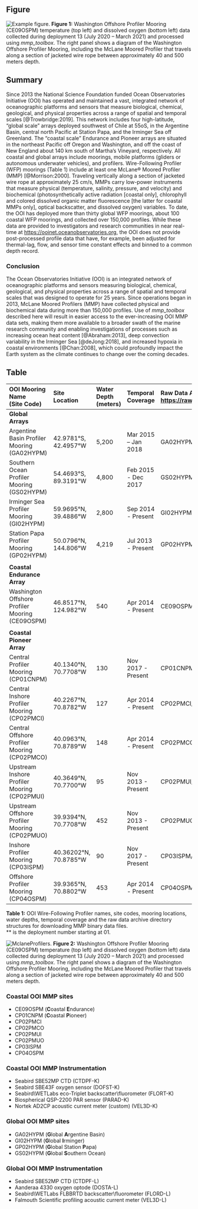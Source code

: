 ## Figure

![Example figure.](figure.png)
**Figure 1:** Washington Offshore Profiler Mooring (CE09OSPM) temperature (top left) and dissolved oxygen (bottom left) data collected during deployment 13 (July 2020 – March 2021) and processed using _mmp_toolbox_. The right panel shows a diagram of the Washington Offshore Profiler Mooring, including the McLane Moored Profiler that travels along a section of jacketed wire rope between approximately 40 and 500 meters depth.


## Summary
Since 2013 the National Science Foundation funded Ocean Observatories Initiative (OOI) has operated and maintained a vast, integrated network of oceanographic platforms and sensors that measure biological, chemical, geological, and physical properties across a range of spatial and temporal scales [@Trowbridge:2019]. This network includes four high-latitude, “global scale” arrays deployed southwest of Chile at 55oS, in the Argentine Basin, central north Pacific at Station Papa, and the Irminger Sea off Greenland. The “coastal scale” Endurance and Pioneer arrays are situated in the northeast Pacific off Oregon and Washington, and off the coast of New England about 140 km south of Martha’s Vineyard, respectively. All coastal and global arrays include moorings, mobile platforms (gliders or autonomous underwater vehicles), and profilers. Wire-Following Profiler (WFP) moorings (Table 1) include at least one McLane® Moored Profiler (MMP) [@Morrison:2000]. Traveling vertically along a section of jacketed wire rope at approximately 25 cm/s, MMPs carry low-power instruments that measure physical (temperature, salinity, pressure, and velocity) and biochemical (photosynthetically active radiation [coastal only], chlorophyll and colored dissolved organic matter fluorescence [the latter for coastal MMPs only], optical backscatter, and dissolved oxygen) variables. To date, the OOI has deployed more than thirty global WFP moorings, about 100 coastal WFP moorings, and collected over 150,000 profiles. While these data are provided to investigators and research communities in near real-time at https://ooinet.oceanobservatories.org, the OOI does not provide post-processed profile data that have, for example, been adjusted for thermal-lag, flow, and sensor time constant effects and binned to a common depth record.

### Conclusion
The Ocean Observatories Initiative (OOI) is an integrated network of oceanographic platforms and sensors measuring biological, chemical, geological, and physical properties across a range of spatial and temporal scales that was designed to operate for 25 years. Since operations began in 2013, McLane Moored Profilers (MMP) have collected physical and biochemical data during more than 150,000 profiles. Use of _mmp_toolbox_ described here will result in easier access to the ever-increasing OOI MMP data sets, making them more available to a broader swath of the marine research community and enabling investigations of processes such as increasing ocean heat content [@Abraham:2013], deep convection variability in the Irminger Sea [@deJong:2018], and increased hypoxia in coastal environments [@Chan:2008], which could profoundly impact the Earth system as the climate continues to change over the coming decades.

## Table

| **OOI Mooring Name<br>(Site Code)** | **Site Location** | **Water Depth<br>(meters)**     | **Temporal Coverage**      | **Raw Data Archive Directory Structure<br>https://rawdata.oceanobservatories.org/files/** |
| :---        | :----       | :---          | :---        | :----       |
| **Global Arrays**         |
| Argentine Basin Profiler Mooring (GA02HYPM)   | 42.9781°S, 42.4957°W        | 5,200      | Mar 2015 – Jan 2018   | GA02HYPM/R000**/cg_data/imm/mmp/        |
| Southern Ocean Profiler Mooring (GS02HYPM)      | 54.4693°S, 89.3191°W       | 4,800   | Feb 2015 - Dec 2017      | GS02HYPM/R000**/cg_data/imm/mmp/       |
| Irminger Sea Profiler Mooring (GI02HYPM)   | 59.9695°N, 39.4886°W        | 2,800      | Sep 2014 - Present   |   GI02HYPM/R000**/cg_data/imm/mmp/      |
| Station Papa Profiler Mooring (GP02HYPM)      | 50.0796°N, 144.806°W       | 4,219   | Jul 2013 - Present      | GP02HYPM/R000**/cg_data/imm/mmp/       |
|    |         |       |    |         |
| **Coastal Endurance Array**      |        |    |       |        |
| Washington Offshore Profiler Mooring (CE09OSPM)   | 46.8517°N, 124.982°W        | 540      | Apr 2014 - Present   | CE09OSPM/R000**/cg_data/imm/mmp/        |
|       |        |  |       |        |
| **Coastal Pioneer Array**   |         |       |    |         |
| Central Profiler Mooring (CP01CNPM)      | 40.1340°N, 70.7708°W       | 130   | Nov 2017 - Present      | CP01CNPM/R000**/cg_data/imm/mmp/       |
| Central Inshore Profiler Mooring (CP02PMCI)   | 40.2267°N, 70.8782°W        | 127      | Apr 2014 - Present   | CP02PMCI/R000**/cg_data/imm/mmp/        |
| Central Offshore Profiler Mooring (CP02PMCO)      | 40.0963°N, 70.8789°W       | 148   | Apr 2014 - Present      | CP02PMCO/R000**/cg_data/imm/mmp/       |
| Upstream Inshore Profiler Mooring (CP02PMUI)   | 40.3649°N, 70.7700°W        | 95      | Nov 2013 - Present   | CP02PMUI/R000**/cg_data/imm/mmp/        |
| Upstream Offshore Profiler Mooring (CP02PMUO)      | 39.9394°N, 70.7708°W       | 452   | Nov 2013 - Present      | CP02PMUO/R000**/cg_data/imm/mmp/       |
| Inshore Profiler Mooring (CP03ISPM)   | 40.36202°N, 70.8785°W        | 90      | Nov 2017 - Present   | CP03ISPM/R000**/cg_data/imm/mmp/        |
| Offshore Profiler Mooring (CP04OSPM)      | 39.9365°N, 70.8802°W       | 453   | Apr 2014 - Present      | CP04OSPM/R000**/cg_data/imm/mmp/       |

**Table 1:** OOI Wire-Following Profiler names, site codes, mooring locations, water depths, temporal coverage and the raw data archive directory structures for downloading MMP binary data files.<br>
** is the deployment number starting at 01.

 
![MclaneProfilers.](McLaneProfilers.jpg)
**Figure 2:** Washington Offshore Profiler Mooring (CE09OSPM) temperature (top left) and dissolved oxygen (bottom left) data collected during deployment 13 (July 2020 – March 2021) and processed using _mmp_toolbox_. The right panel shows a diagram of the Washington Offshore Profiler Mooring, including the McLane Moored Profiler that travels along a section of jacketed wire rope between approximately 40 and 500 meters depth.




### Coastal OOI MMP sites
* CE09OSPM (**C**oastal **E**ndurance)
* CP01CNPM (**C**oastal **P**ioneer)
* CP02PMCI 
* CP02PMCO
* CP02PMUI 
* CP02PMUO 
* CP03ISPM 
* CP04OSPM 

### Coastal OOI MMP Instrumentation
* Seabird SBE52MP CTD (CTDPF-K)
* Seabird SBE43F oxygen sensor (DOFST-K)
* Seabird\WETLabs eco-Triplet backscatter\fluorometer (FLORT-K)
* Biospherical QSP-2200 PAR sensor (PARAD-K)
* Nortek AD2CP acoustic current meter (custom) (VEL3D-K)

### Global OOI MMP sites
* GA02HYPM (**G**lobal **A**rgentine Basin)
* GI02HYPM (**G**lobal **I**rminger)
* GP02HYPM (**G**lobal Station **P**apa)
* GS02HYPM (**G**lobal **S**outhern Ocean)

### Global OOI MMP Instrumentation
* Seabird SBE52MP CTD (CTDPF-L)
* Aanderaa 4330 oxygen optode (DOSTA-L)
* Seabird\WETLabs FLBBRTD backscatter\fluorometer (FLORD-L)
* Falmouth Scientific profiling acoustic current meter (VEL3D-L)

